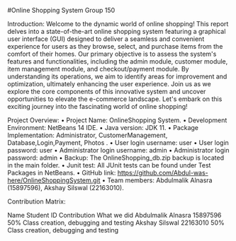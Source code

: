 #Online Shopping System Group 150

Introduction: Welcome to the dynamic world of online shopping! This report delves into a state-of-the-art online shopping system featuring a graphical user interface (GUI) designed to deliver a seamless and convenient experience for users as they browse, select, and purchase items from the comfort of their homes. Our primary objective is to assess the system's features and functionalities, including the admin module, customer module, item management module, and checkout/payment module. By understanding its operations, we aim to identify areas for improvement and optimization, ultimately enhancing the user experience. Join us as we explore the core components of this innovative system and uncover opportunities to elevate the e-commerce landscape. Let's embark on this exciting journey into the fascinating world of online shopping!

Project Overview: 
•	Project Name: OnlineShopping System.
•	 Development Environment: NetBeans 14 IDE.
•	  Java version: JDK 11. 
•	Package Implementation: Administrator, CustomerManagement, Database,Login,Payment, Photos .
•	User login username: user
•	User login password: user
•	Administrator login username: admin
•	Administrator login password: admin
•	Backup: The OnlineShopping_db.zip backup is located in the main folder. 
•	Junit test: All JUnit tests can be found under Test Packages in NetBeans.
•	GitHub link: https://github.com/Abdul-was-here/OnlineShoppingSystem.git
•	Team members: Abdulmalik Alnasra (15897596), Akshay Silswal (22163010).

Contribution Matrix:

Name	Student ID	Contribution	What we did
Abdulmalik Alnasra	15897596	50%	Class creation,
debugging and testing
Akshay Silswal	22163010	50%	Class creation,
debugging and testing

